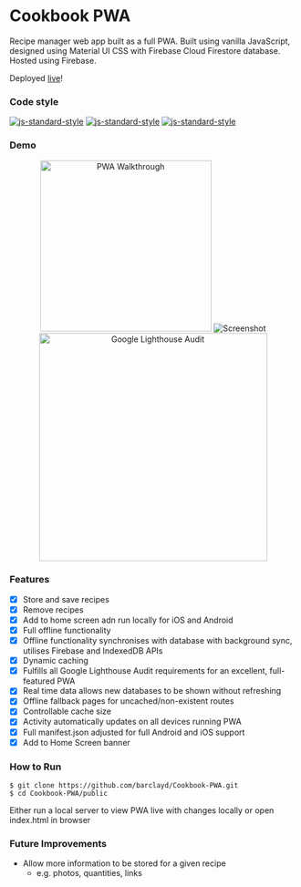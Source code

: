 # Cookbook PWA

Recipe manager web app built as a full PWA. Built using vanilla JavaScript, designed using Material UI CSS with Firebase Cloud Firestore database. Hosted using Firebase.

Deployed [live](https://clear-emitter-234416.firebaseapp.com/)!

### Code style
  [![js-standard-style](https://img.shields.io/badge/code%20style-standard-brightgreen.svg?style=flat)](https://github.com/feross/standard)
    [![js-standard-style](https://img.shields.io/badge/deployed-live-blue.svg)](https://clear-emitter-234416.firebaseapp.com/)
    [![js-standard-style](https://img.shields.io/badge/deployed%20version-1.0.0-green.svg)](https://clear-emitter-234416.firebaseapp.com/)


### Demo

<p align="center">
  <img width=300 alt="PWA Walkthrough" src='https://user-images.githubusercontent.com/39765499/59162574-1bcedc00-8aeb-11e9-9d90-f844bee89db8.gif'>
  <img alt="Screenshot" src='https://user-images.githubusercontent.com/39765499/59162404-76b30400-8ae8-11e9-9f12-e8473b83fccd.png'>
  <img width=400  alt="Google Lighthouse Audit" src='https://user-images.githubusercontent.com/39765499/59162402-6864e800-8ae8-11e9-83f0-1a633d985122.png'>
</p>

### Features

- [x] Store and save recipes
- [x] Remove recipes
- [x] Add to home screen adn run locally for iOS and Android
- [x] Full offline functionality
- [x] Offline functionality synchronises with database with background sync, utilises Firebase and IndexedDB APIs
- [x] Dynamic caching
- [x] Fulfills all Google Lighthouse Audit requirements for an excellent, full-featured PWA
- [x] Real time data allows new databases to be shown without refreshing
- [x] Offline fallback pages for uncached/non-existent routes
- [x] Controllable cache size
- [x] Activity automatically updates on all devices running PWA
- [x] Full manifest.json adjusted for full Android and iOS support
- [x] Add to Home Screen banner 

### How to Run
```
$ git clone https://github.com/barclayd/Cookbook-PWA.git
$ cd Cookbook-PWA/public
```
Either run a local server to view PWA live with changes locally or open index.html in browser

### Future Improvements

* Allow more information to be stored for a given recipe
  * e.g. photos, quantities, links

